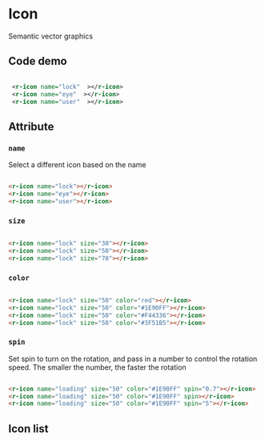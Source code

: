 # Icon

Semantic vector graphics

## Code demo

<div style='display:flex'>
     <r-icon name="lock" size="50" ></r-icon>
     <r-icon name="eye" size="50" ></r-icon>
     <r-icon name="user" size="50" ></r-icon>
</div>

```xml
 <r-icon name="lock"  ></r-icon>
 <r-icon name="eye"  ></r-icon>
 <r-icon name="user"  ></r-icon>
```

## Attribute

### `name`

Select a different icon based on the name

<div style='display:flex'>
 <r-icon name="lock" size="50" ></r-icon>
 <r-icon name="eye" size="50" ></r-icon>
 <r-icon name="user" size="50" ></r-icon>
</div>

```html
<r-icon name="lock"></r-icon>
<r-icon name="eye"></r-icon>
<r-icon name="user"></r-icon>
```

### `size`

<div style='display:flex;align-items: flex-end;'>
 <r-icon name="lock" size="30" ></r-icon>
 <r-icon name="lock" size="50" ></r-icon>
 <r-icon name="lock" size="70" ></r-icon>
</div>

```html
<r-icon name="lock" size="30"></r-icon>
<r-icon name="lock" size="50"></r-icon>
<r-icon name="lock" size="70"></r-icon>
```

### `color`

<div style='display:flex'>
 <r-icon name="lock" size="50" color="red" ></r-icon>
 <r-icon name="lock" size="50" color="#1E90FF" ></r-icon>
 <r-icon name="lock" size="50" color="#F44336" ></r-icon>
 <r-icon name="lock" size="50" color="#3F51B5" ></r-icon>
</div>

```html
<r-icon name="lock" size="50" color="red"></r-icon>
<r-icon name="lock" size="50" color="#1E90FF"></r-icon>
<r-icon name="lock" size="50" color="#F44336"></r-icon>
<r-icon name="lock" size="50" color="#3F51B5"></r-icon>
```

### `spin`

Set spin to turn on the rotation, and pass in a number to control the rotation speed. The smaller the number, the faster the rotation

<div style='display:flex'>
 <r-icon name="loading" size="50" color="#1E90FF" spin='0.7'></r-icon>
 <r-icon name="loading" size="50" color="#1E90FF" spin></r-icon>
 <r-icon name="loading" size="50" color="#1E90FF" spin='5'></r-icon>
</div>

```html
<r-icon name="loading" size="50" color="#1E90FF" spin="0.7"></r-icon>
<r-icon name="loading" size="50" color="#1E90FF" spin></r-icon>
<r-icon name="loading" size="50" color="#1E90FF" spin="5"></r-icon>
```

## Icon list

<div style="display: flex;
    align-items: center;
    justify-content: flex-start;
    flex-flow: row wrap;" id="icon-list"></div>

<script>
const createIconList = () => {
  setTimeout(() => {
    const list = ['add-user', 'book',
    'check-circle', 'close-circle',
    'eye-close', 'eye',
    'info-circle', 'loading',
    'lock', 'message',
    'power-off', 'setting',
    'team', 'unlock',
    'user','more','plus','search','menu','sort']
    if (typeof document !== "undefined") {
      const dom = document.getElementById('icon-list')
      const com = document.createElement('div')
      com.style.setProperty('display', 'grid')
      com.style.setProperty('grid-template-columns', 'repeat(3, 200px)')
      com.style.setProperty('grid-template-rows', 'repeat(3, 200px);')
      list.forEach(item => {
        const container = document.createElement('div')
        container.style.setProperty('display', 'flex')
        container.style.setProperty('align-items', 'center')
        container.style.setProperty('margin', '15px')
        container.style.setProperty('justify-content', 'center')
        container.style.setProperty('flex-flow', 'column nowrap')
        const icon = document.createElement('r-icon')
        icon.setAttribute('name', item)
        icon.setAttribute('size', "50")
        container.appendChild(icon)
        const span = document.createElement('span')
        span.innerHTML = item
        container.appendChild(span)
        com?.appendChild(container)
      })
      dom?.appendChild(com)
    }
  }, 0)
}
createIconList()
</script>
